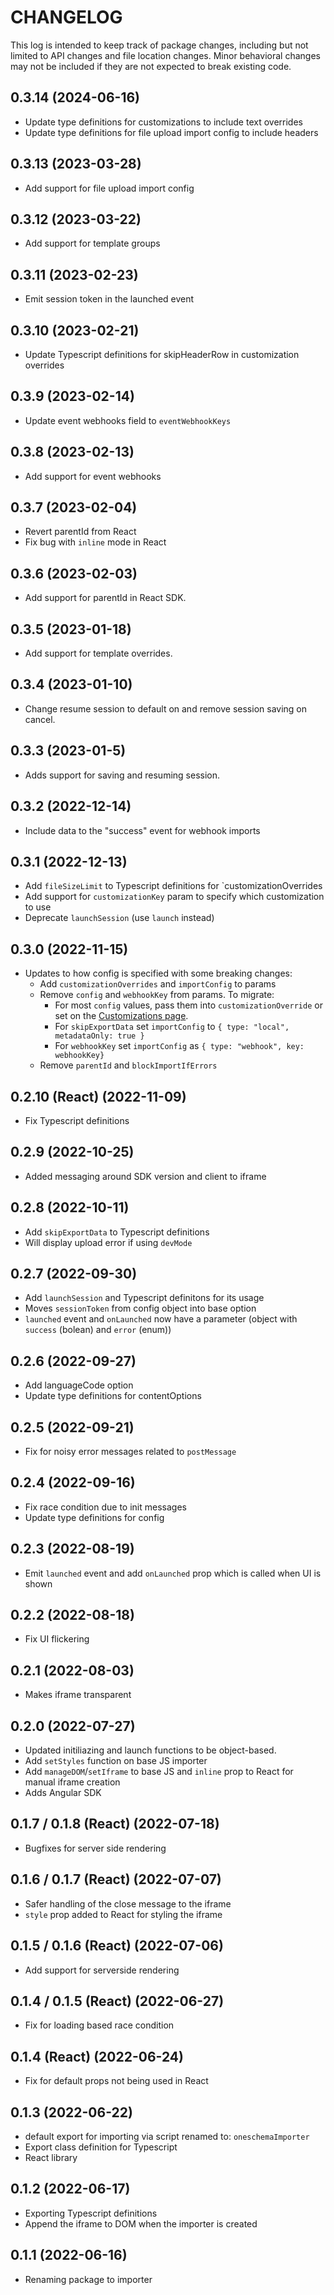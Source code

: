 # CHANGELOG

This log is intended to keep track of package changes, including
but not limited to API changes and file location changes. Minor behavioral
changes may not be included if they are not expected to break existing code.

## 0.3.14 (2024-06-16)

- Update type definitions for customizations to include text overrides
- Update type definitions for file upload import config to include headers

## 0.3.13 (2023-03-28)

- Add support for file upload import config

## 0.3.12 (2023-03-22)

- Add support for template groups

## 0.3.11 (2023-02-23)

- Emit session token in the launched event

## 0.3.10 (2023-02-21)

- Update Typescript definitions for skipHeaderRow in customization overrides

## 0.3.9 (2023-02-14)

- Update event webhooks field to `eventWebhookKeys`

## 0.3.8 (2023-02-13)

- Add support for event webhooks

## 0.3.7 (2023-02-04)

- Revert parentId from React
- Fix bug with `inline` mode in React

## 0.3.6 (2023-02-03)

- Add support for parentId in React SDK.

## 0.3.5 (2023-01-18)

- Add support for template overrides.

## 0.3.4 (2023-01-10)

- Change resume session to default on and remove session saving on cancel.

## 0.3.3 (2023-01-5)

- Adds support for saving and resuming session.

## 0.3.2 (2022-12-14)

- Include data to the "success" event for webhook imports

## 0.3.1 (2022-12-13)

- Add `fileSizeLimit` to Typescript definitions for `customizationOverrides
- Add support for `customizationKey` param to specify which customization to use
- Deprecate `launchSession` (use `launch` instead)

## 0.3.0 (2022-11-15)

- Updates to how config is specified with some breaking changes:
  - Add `customizationOverrides` and `importConfig` to params
  - Remove `config` and `webhookKey` from params. To migrate:
    - For most `config` values, pass them into `customizationOverride` or set on the [Customizations page](https://app.oneschema.co/customizations).
    - For `skipExportData` set `importConfig` to `{ type: "local", metadataOnly: true }`
    - For `webhookKey` set `importConfig` as `{ type: "webhook", key: webhookKey}`
  - Remove `parentId` and `blockImportIfErrors`

## 0.2.10 (React) (2022-11-09)

- Fix Typescript definitions

## 0.2.9 (2022-10-25)

- Added messaging around SDK version and client to iframe

## 0.2.8 (2022-10-11)

- Add `skipExportData` to Typescript definitions
- Will display upload error if using `devMode`

## 0.2.7 (2022-09-30)

- Add `launchSession` and Typescript definitons for its usage
- Moves `sessionToken` from config object into base option
- `launched` event and `onLaunched` now have a parameter (object with `success` (bolean) and `error` (enum))

## 0.2.6 (2022-09-27)

- Add languageCode option
- Update type definitions for contentOptions

## 0.2.5 (2022-09-21)

- Fix for noisy error messages related to `postMessage`

## 0.2.4 (2022-09-16)

- Fix race condition due to init messages
- Update type definitions for config

## 0.2.3 (2022-08-19)

- Emit `launched` event and add `onLaunched` prop which is called when UI is shown

## 0.2.2 (2022-08-18)

- Fix UI flickering

## 0.2.1 (2022-08-03)

- Makes iframe transparent

## 0.2.0 (2022-07-27)

- Updated initiliazing and launch functions to be object-based.
- Add `setStyles` function on base JS importer
- Add `manageDOM`/`setIframe` to base JS and `inline` prop to React for manual iframe creation
- Adds Angular SDK

## 0.1.7 / 0.1.8 (React) (2022-07-18)

- Bugfixes for server side rendering

## 0.1.6 / 0.1.7 (React) (2022-07-07)

- Safer handling of the close message to the iframe
- `style` prop added to React for styling the iframe

## 0.1.5 / 0.1.6 (React) (2022-07-06)

- Add support for serverside rendering

## 0.1.4 / 0.1.5 (React) (2022-06-27)

- Fix for loading based race condition

## 0.1.4 (React) (2022-06-24)

- Fix for default props not being used in React

## 0.1.3 (2022-06-22)

- default export for importing via script renamed to: `oneschemaImporter`
- Export class definition for Typescript
- React library

## 0.1.2 (2022-06-17)

- Exporting Typescript definitions
- Append the iframe to DOM when the importer is created

## 0.1.1 (2022-06-16)

- Renaming package to importer
